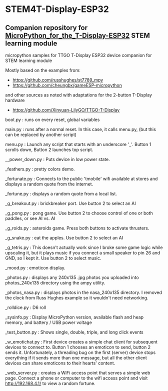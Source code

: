 # STEM4T-Display-ESP32
Companion repository for [MicroPython_for_the_T-Display-ESP32](https://tinyurl.com/y78ymcmz) STEM learning module
---
micropython samples for TTGO T-Display ESP32 device companion for STEM learning module

Mostly based on the examples from: 
* https://github.com/russhughes/st7789_mpy 
* https://github.com/cheungbx/gameESP-micropython

and other sources as noted with adaptations for the 2-button T-Display hardware
* https://github.com/Xinyuan-LilyGO/TTGO-T-Display



boot.py  :  runs on every reset, global variables

main.py  :  runs after a normal reset.  In this case, it calls menu.py, (but this can be replaced by another script)

menu.py  :  Launch any script that starts with an underscore '_'.  Button 1 scrolls down, Button 2 launches top script.

__power_down.py : Puts device in low power state.

_feathers.py : pretty colors demo.

_fortunate.py : Connects to the public 'tmobile' wifi available at stores and displays a random quote from the internet.

_fortune.py : displays a random quote from a local list.

_g_breakout.py : brickbreaker port.  Use button 2 to select an AI

_g_pong.py : pong game.  Use button 2 to choose control of one or both paddles, or see AI vs. AI

_g_roids.py : asteroids game.  Press both buttons to activate thrusters.

_g_snake.py : eat the apples.  Use button 2 to select an AI 

_g_tetris.py : This doesn't actually work since I broke some game logic while upscaling it, but it plays music if you connect a small speaker to pin 26 and GND, so I kept it.  Use button 2 to select music.

_mood.py : emoticon display.

_photos.py : displays any 240x135 .jpg photos you uploaded into photos_240x135 directory using the ampy utility.

_photos_nasa.py : displays photos in the nasa_240x135 directory. I removed the clock from Russ Hughes example so it wouldn't need networking.

_rolldice.py : D6 roll

_sysinfo.py : Display MicroPython version, available flash and heap memory, and battery / USB power voltage

_test_button.py : Shows single, double, triple, and long click events

_w_emotichat.py : First device creates a simple chat client for subsequent devices to connect to.  Button 1 chooses an emoticon to send, button 2 sends it.  Unfortunately, a threading bug on the first (server) device stops everything if it sends more than one message, but all the other client devices can share emoticons to their hearts' content.

_web_server.py : creates a WiFi access point that serves a simple web page.  Connect a phone or computer to the wifi access point and visit http://192.168.4.1/ to view a random fortune.
